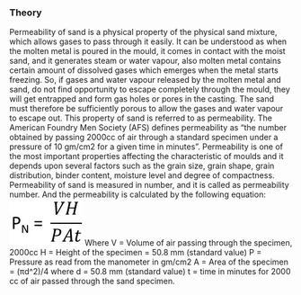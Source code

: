 ### Theory
Permeability of sand is a physical property of the physical sand mixture, which allows gases to pass through it easily.
It can be understood as when the molten metal is poured in the mould, it comes in contact with the moist sand, and it generates steam or water vapour, also molten metal contains certain amount of dissolved gases which emerges when the metal starts freezing. So, if gases and water vapour released by the molten metal and sand, do not find opportunity to escape completely through the mould, they will get entrapped and form gas holes or pores in the casting. The sand must therefore be sufficiently porous to allow the gases and water vapour to escape out. This property of sand is referred to as permeability.
The American Foundry Men Society (AFS) defines permeability as “the number obtained by passing 2000cc of air through a standard specimen under a pressure of 10 gm/cm2 for a given time in minutes”.
Permeability is one of the most important properties affecting the characteristic of moulds and it depends upon several factors such as the grain size, grain shape, grain distribution, binder content, moisture level and degree of compactness.
Permeability of sand is measured in number, and it is called as permeability number. And the permeability is calculated by the following equation:
![Formula](images/formula.jpg "formula")
Where 
V = Volume of air passing through the specimen, 2000cc 
H = Height of the specimen = 50.8 mm (standard value) 
P = Pressure as read from the manometer in gm/cm2 
A = Area of the specimen = (πd^2)/4       where d = 50.8 mm (standard value) 
t = time in minutes for 2000 cc of air passed through the sand specimen.
